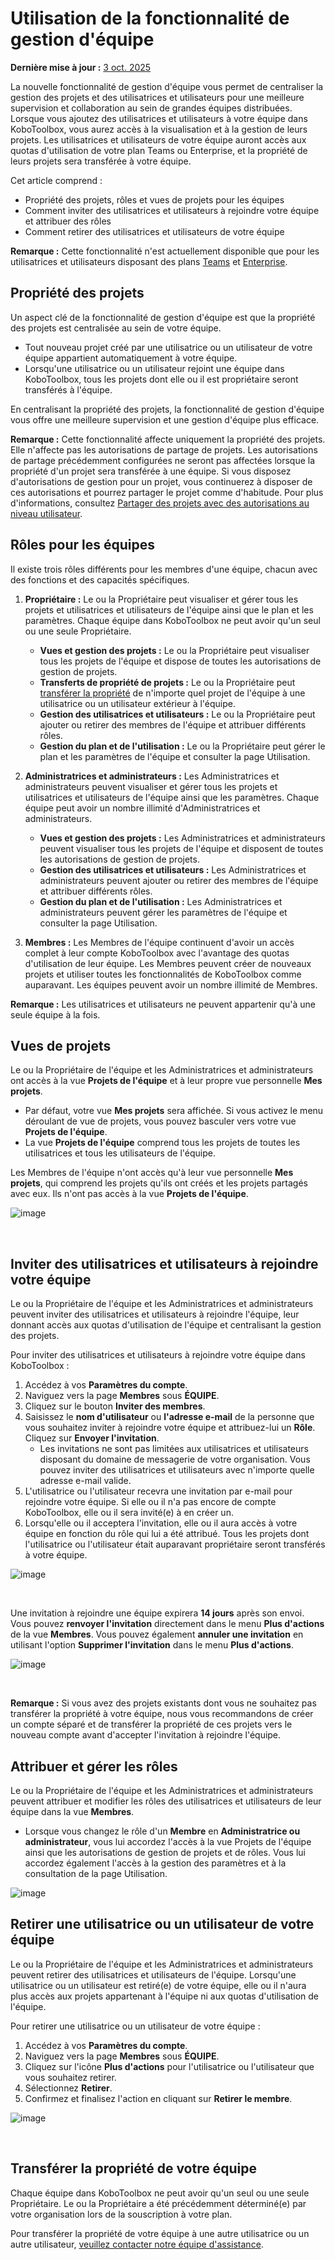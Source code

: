 # Utilisation de la fonctionnalité de gestion d'équipe
**Dernière mise à jour :** <a href="https://github.com/kobotoolbox/docs/blob/7f800b38e7b07803e7abd456195dd5519b03240e/source/getting_started_organization_feature.md" class="reference">3 oct. 2025</a>

La nouvelle fonctionnalité de gestion d'équipe vous permet de centraliser la gestion des projets et des utilisatrices et utilisateurs pour une meilleure supervision et collaboration au sein de grandes équipes distribuées. Lorsque vous ajoutez des utilisatrices et utilisateurs à votre équipe dans KoboToolbox, vous aurez accès à la visualisation et à la gestion de leurs projets. Les utilisatrices et utilisateurs de votre équipe auront accès aux quotas d'utilisation de votre plan Teams ou Enterprise, et la propriété de leurs projets sera transférée à votre équipe.

Cet article comprend :

-   Propriété des projets, rôles et vues de projets pour les équipes
-   Comment inviter des utilisatrices et utilisateurs à rejoindre votre équipe et attribuer des rôles
-   Comment retirer des utilisatrices et utilisateurs de votre équipe

<p class="note">
  <b>Remarque :</b> Cette fonctionnalité n'est actuellement disponible que pour les utilisatrices et utilisateurs disposant des plans <a class="reference external" href="https://www.kobotoolbox.org/teams/">Teams</a> et <a class="reference external" href="https://www.kobotoolbox.org/enterprise/">Enterprise</a>.
</p>

## Propriété des projets

Un aspect clé de la fonctionnalité de gestion d'équipe est que la propriété des projets est centralisée au sein de votre équipe.

-   Tout nouveau projet créé par une utilisatrice ou un utilisateur de votre équipe appartient automatiquement à votre équipe.
-   Lorsqu'une utilisatrice ou un utilisateur rejoint une équipe dans KoboToolbox, tous les projets dont elle ou il est propriétaire seront transférés à l'équipe.

En centralisant la propriété des projets, la fonctionnalité de gestion d'équipe vous offre une meilleure supervision et une gestion d'équipe plus efficace.

<p class="note">
  <b>Remarque :</b> Cette fonctionnalité affecte uniquement la propriété des projets. Elle n'affecte pas les autorisations de partage de projets. Les autorisations de partage précédemment configurées ne seront pas affectées lorsque la propriété d'un projet sera transférée à une équipe. Si vous disposez d'autorisations de gestion pour un projet, vous continuerez à disposer de ces autorisations et pourrez partager le projet comme d'habitude. Pour plus d'informations, consultez <a class="reference external" href="https://support.kobotoolbox.org/managing_permissions.html">Partager des projets avec des autorisations au niveau utilisateur</a>.
</p>

## Rôles pour les équipes

Il existe trois rôles différents pour les membres d'une équipe, chacun avec des fonctions et des capacités spécifiques.

1. **Propriétaire :** Le ou la Propriétaire peut visualiser et gérer tous les projets et utilisatrices et utilisateurs de l'équipe ainsi que le plan et les paramètres. Chaque équipe dans KoboToolbox ne peut avoir qu'un seul ou une seule Propriétaire.
   - **Vues et gestion des projets :** Le ou la Propriétaire peut visualiser tous les projets de l'équipe et dispose de toutes les autorisations de gestion de projets.
   - **Transferts de propriété de projets :** Le ou la Propriétaire peut [transférer la propriété](https://support.kobotoolbox.org/project_sharing_settings.html#transferring-ownership-of-a-project) de n'importe quel projet de l'équipe à une utilisatrice ou un utilisateur extérieur à l'équipe.
   - **Gestion des utilisatrices et utilisateurs :** Le ou la Propriétaire peut ajouter ou retirer des membres de l'équipe et attribuer différents rôles.
   - **Gestion du plan et de l'utilisation :** Le ou la Propriétaire peut gérer le plan et les paramètres de l'équipe et consulter la page Utilisation.

2. **Administratrices et administrateurs :** Les Administratrices et administrateurs peuvent visualiser et gérer tous les projets et utilisatrices et utilisateurs de l'équipe ainsi que les paramètres. Chaque équipe peut avoir un nombre illimité d'Administratrices et administrateurs.
   - **Vues et gestion des projets :** Les Administratrices et administrateurs peuvent visualiser tous les projets de l'équipe et disposent de toutes les autorisations de gestion de projets.
   - **Gestion des utilisatrices et utilisateurs :** Les Administratrices et administrateurs peuvent ajouter ou retirer des membres de l'équipe et attribuer différents rôles.
   - **Gestion du plan et de l'utilisation :** Les Administratrices et administrateurs peuvent gérer les paramètres de l'équipe et consulter la page Utilisation.

3. **Membres :** Les Membres de l'équipe continuent d'avoir un accès complet à leur compte KoboToolbox avec l'avantage des quotas d'utilisation de leur équipe. Les Membres peuvent créer de nouveaux projets et utiliser toutes les fonctionnalités de KoboToolbox comme auparavant. Les équipes peuvent avoir un nombre illimité de Membres.

<p class="note">
  <b>Remarque :</b> Les utilisatrices et utilisateurs ne peuvent appartenir qu'à une seule équipe à la fois.
</p>

## Vues de projets

Le ou la Propriétaire de l'équipe et les Administratrices et administrateurs ont accès à la vue **Projets de l'équipe** et à leur propre vue personnelle **Mes projets**.

-   Par défaut, votre vue **Mes projets** sera affichée. Si vous activez le menu déroulant de vue de projets, vous pouvez basculer vers votre vue **Projets de l'équipe**.
-   La vue **Projets de l'équipe** comprend tous les projets de toutes les utilisatrices et tous les utilisateurs de l'équipe.

Les Membres de l'équipe n'ont accès qu'à leur vue personnelle **Mes projets**, qui comprend les projets qu'ils ont créés et les projets partagés avec eux. Ils n'ont pas accès à la vue **Projets de l'équipe**.

![image](/images/getting_started_organization_feature/organizations_project_views.gif)

<br/>

## Inviter des utilisatrices et utilisateurs à rejoindre votre équipe

Le ou la Propriétaire de l'équipe et les Administratrices et administrateurs peuvent inviter des utilisatrices et utilisateurs à rejoindre l'équipe, leur donnant accès aux quotas d'utilisation de l'équipe et centralisant la gestion des projets.

Pour inviter des utilisatrices et utilisateurs à rejoindre votre équipe dans KoboToolbox :

1. Accédez à vos **Paramètres du compte**.
2. Naviguez vers la page **Membres** sous **ÉQUIPE**.
3. Cliquez sur le bouton **Inviter des membres**.
4. Saisissez le **nom d'utilisateur** ou **l'adresse e-mail** de la personne que vous souhaitez inviter à rejoindre votre équipe et attribuez-lui un **Rôle**. Cliquez sur **Envoyer l'invitation**.
   - Les invitations ne sont pas limitées aux utilisatrices et utilisateurs disposant du domaine de messagerie de votre organisation. Vous pouvez inviter des utilisatrices et utilisateurs avec n'importe quelle adresse e-mail valide.
5. L'utilisatrice ou l'utilisateur recevra une invitation par e-mail pour rejoindre votre équipe. Si elle ou il n'a pas encore de compte KoboToolbox, elle ou il sera invité(e) à en créer un.
6. Lorsqu'elle ou il acceptera l'invitation, elle ou il aura accès à votre équipe en fonction du rôle qui lui a été attribué. Tous les projets dont l'utilisatrice ou l'utilisateur était auparavant propriétaire seront transférés à votre équipe.

![image](/images/getting_started_organization_feature/organizations_inviting_a_user.gif)

<br/>

Une invitation à rejoindre une équipe expirera **14 jours** après son envoi. Vous pouvez **renvoyer l'invitation** directement dans le menu <i class="k-icon k-icon-more"></i> **Plus d'actions** de la vue **Membres**. Vous pouvez également **annuler une invitation** en utilisant l'option **Supprimer l'invitation** dans le menu <i class="k-icon k-icon-more"></i> **Plus d'actions**.

![image](/images/getting_started_organization_feature/organizations_resend_invitation.gif)

<br/>

<p class="note">
  <b>Remarque :</b> Si vous avez des projets existants dont vous ne souhaitez pas transférer la propriété à votre équipe, nous vous recommandons de créer un compte séparé et de transférer la propriété de ces projets vers le nouveau compte avant d'accepter l'invitation à rejoindre l'équipe.
</p>

## Attribuer et gérer les rôles

Le ou la Propriétaire de l'équipe et les Administratrices et administrateurs peuvent attribuer et modifier les rôles des utilisatrices et utilisateurs de leur équipe dans la vue **Membres**.

-   Lorsque vous changez le rôle d'un **Membre** en **Administratrice ou administrateur**, vous lui accordez l'accès à la vue Projets de l'équipe ainsi que les autorisations de gestion de projets et de rôles. Vous lui accordez également l'accès à la gestion des paramètres et à la consultation de la page Utilisation.

![image](images/getting_started_organization_feature/organizations_changing_roles.png)

## Retirer une utilisatrice ou un utilisateur de votre équipe

Le ou la Propriétaire de l'équipe et les Administratrices et administrateurs peuvent retirer des utilisatrices et utilisateurs de l'équipe. Lorsqu'une utilisatrice ou un utilisateur est retiré(e) de votre équipe, elle ou il n'aura plus accès aux projets appartenant à l'équipe ni aux quotas d'utilisation de l'équipe.

Pour retirer une utilisatrice ou un utilisateur de votre équipe :

1. Accédez à vos **Paramètres du compte**.
2. Naviguez vers la page **Membres** sous **ÉQUIPE**.
3. Cliquez sur l'icône <i class="k-icon k-icon-more"></i> **Plus d'actions** pour l'utilisatrice ou l'utilisateur que vous souhaitez retirer.
4. Sélectionnez **Retirer**.
5. Confirmez et finalisez l'action en cliquant sur **Retirer le membre**.

![image](/images/getting_started_organization_feature/organizations_removing_a_member.gif)

<br/>

## Transférer la propriété de votre équipe

Chaque équipe dans KoboToolbox ne peut avoir qu'un seul ou une seule Propriétaire. Le ou la Propriétaire a été précédemment déterminé(e) par votre organisation lors de la souscription à votre plan.

Pour transférer la propriété de votre équipe à une autre utilisatrice ou un autre utilisateur, [veuillez contacter notre équipe d'assistance](support@kobotoolbox.org).